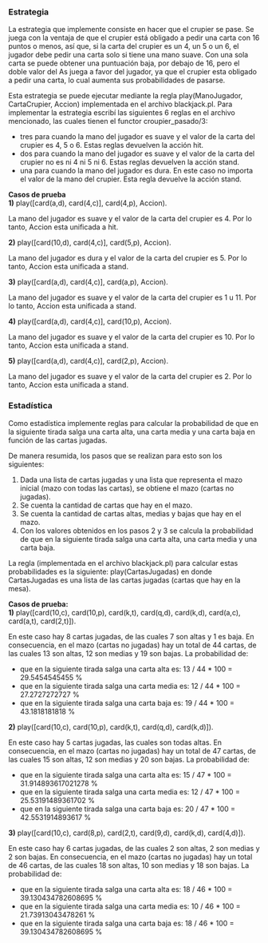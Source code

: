 ### Estrategia
La estrategia que implemente consiste en hacer que el crupier se pase. Se juega con la ventaja de que el crupier está obligado a pedir una carta con 16 puntos o menos, así que, si la carta del crupier es un 4, un 5 o un 6, el jugador debe pedir una carta solo si tiene una mano suave. Con una sola carta se puede obtener una puntuación baja, por debajo de 16, pero el doble valor del As juega a favor del jugador, ya que el crupier esta obligado a pedir una carta, lo cual aumenta sus probabilidades de pasarse.

Esta estrategia se puede ejecutar mediante la regla play(ManoJugador, CartaCrupier, Accion) implementada en el archivo blackjack.pl. Para implementar la estrategia escribí las siguientes 6 reglas en el archivo mencionado, las cuales tienen el functor croupier_pasado/3:
- tres para cuando la mano del jugador es suave y el valor de la carta del crupier es 4, 5 o 6. Estas reglas devuelven la acción hit.
- dos para cuando la mano del jugador es suave y el valor de la carta del crupier no es ni 4 ni 5 ni 6. Estas reglas devuelven la acción stand.
- una para cuando la mano del jugador es dura. En este caso no importa el valor de la mano del crupier. Esta regla devuelve la acción stand.

**Casos de prueba**  
**1)** play([card(a,d), card(4,c)], card(4,p), Accion).  

La mano del jugador es suave y el valor de la carta del crupier es 4. Por lo tanto, Accion esta unificada a hit.

**2)** play([card(10,d), card(4,c)], card(5,p), Accion).  

La mano del jugador es dura y el valor de la carta del crupier es 5. Por lo tanto, Accion esta unificada a stand.

**3)** play([card(a,d), card(4,c)], card(a,p), Accion).  

La mano del jugador es suave y el valor de la carta del crupier es 1 u 11. Por lo tanto, Accion esta unificada a stand.

**4)** play([card(a,d), card(4,c)], card(10,p), Accion).  

La mano del jugador es suave y el valor de la carta del crupier es 10. Por lo tanto, Accion esta unificada a stand.

**5)** play([card(a,d), card(4,c)], card(2,p), Accion).  

La mano del jugador es suave y el valor de la carta del crupier es 2. Por lo tanto, Accion esta unificada a stand.

### Estadística
Como estadística implemente reglas para calcular la probabilidad de que en la siguiente tirada salga una carta alta, una carta media y una carta baja en función de las cartas jugadas.

De manera resumida, los pasos que se realizan para esto son los siguientes:
1. Dada una lista de cartas jugadas y una lista que representa el mazo inicial (mazo con todas las cartas), se obtiene el mazo (cartas no jugadas).
2. Se cuenta la cantidad de cartas que hay en el mazo.
3. Se cuenta la cantidad de cartas altas, medias y bajas que hay en el mazo.
4. Con los valores obtenidos en los pasos 2 y 3 se calcula la probabilidad de que en la siguiente tirada salga una carta alta, una carta media y una carta baja.

La regla (implementada en el archivo blackjack.pl) para calcular estas probabilidades es la siguiente: play(CartasJugadas) en donde CartasJugadas es una lista de las cartas jugadas (cartas que hay en la mesa).

**Casos de prueba:**  
**1)** play([card(10,c), card(10,p), card(k,t), card(q,d), card(k,d), card(a,c), card(a,t), card(2,t)]).

En este caso hay 8 cartas jugadas, de las cuales 7 son altas y 1 es baja. En consecuencia, en el mazo (cartas no jugadas) hay un total de 44 cartas, de las cuales 13 son altas, 12 son medias y 19 son bajas. La probabilidad de:
- que en la siguiente tirada salga una carta alta es: 13 / 44 * 100 = 29.5454545455 %
- que en la siguiente tirada salga una carta media es: 12 / 44 * 100 = 27.2727272727 %
- que en la siguiente tirada salga una carta baja es: 19 / 44 * 100 = 43.1818181818 %

**2)** play([card(10,c), card(10,p), card(k,t), card(q,d), card(k,d)]).

En este caso hay 5 cartas jugadas, las cuales son todas altas. En consecuencia, en el mazo (cartas no jugadas) hay un total de 47 cartas, de las cuales 15 son altas, 12 son medias y 20 son bajas. La probabilidad de:
- que en la siguiente tirada salga una carta alta es: 15 / 47 * 100 = 31.914893617021278 %
- que en la siguiente tirada salga una carta media es: 12 / 47 * 100 = 25.53191489361702 %
- que en la siguiente tirada salga una carta baja es: 20 / 47 * 100 = 42.5531914893617 %

**3)** play([card(10,c), card(8,p), card(2,t), card(9,d), card(k,d), card(4,d)]).

En este caso hay 6 cartas jugadas, de las cuales 2 son altas, 2 son medias y 2 son bajas. En consecuencia, en el mazo (cartas no jugadas) hay un total de 46 cartas, de las cuales 18 son altas, 10 son medias y 18 son bajas. La probabilidad de:
- que en la siguiente tirada salga una carta alta es: 18 / 46 * 100 = 39.130434782608695 %
- que en la siguiente tirada salga una carta media es: 10 / 46 * 100 = 21.73913043478261 %
- que en la siguiente tirada salga una carta baja es: 18 / 46 * 100 = 39.130434782608695 %